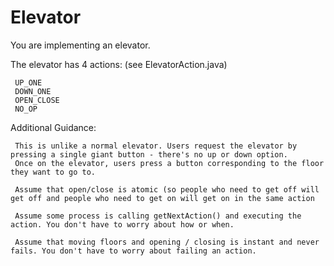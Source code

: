 # Elevator

 You are implementing an elevator.

 The elevator has 4 actions: (see ElevatorAction.java)

     UP_ONE
     DOWN_ONE
     OPEN_CLOSE
     NO_OP

 Additional Guidance:

     This is unlike a normal elevator. Users request the elevator by pressing a single giant button - there's no up or down option.
     Once on the elevator, users press a button corresponding to the floor they want to go to.

     Assume that open/close is atomic (so people who need to get off will get off and people who need to get on will get on in the same action

     Assume some process is calling getNextAction() and executing the action. You don't have to worry about how or when.

     Assume that moving floors and opening / closing is instant and never fails. You don't have to worry about failing an action.
